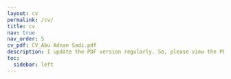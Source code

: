 ```yaml
---
layout: cv
permalink: /cv/
title: cv
nav: true
nav_order: 5
cv_pdf: CV_Abu Adnan Sadi.pdf
description: I update the PDF version regularly. So, please view the PDF version of the CV using the 'PDF' button. 
toc:
  sidebar: left
---
```

